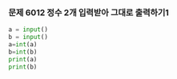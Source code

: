 ### 문제 6012 정수 2개 입력받아 그대로 출력하기1

```python
a = input() 
b = input()
a=int(a)
b=int(b)
print(a)
print(b)
```

